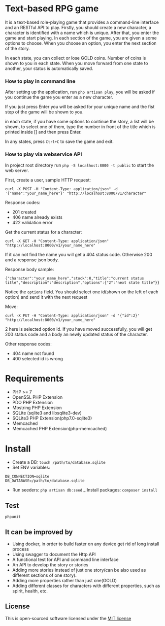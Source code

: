 # Text-based RPG game
It is a text-based role-playing game that provides a command-line interface and an RESTful API to play.
Firstly, you should create a new character, a character is identified with a name which is unique.
After that, you enter the game and start playing. In each section of the game, you are given a some options to choose.
When you choose an option, you enter the next section of the story.

In each state, you can collect or lose GOLD coins. Number of coins is shown to you in each state.
When you move forward from one state to another, your status is automatically saved.
 
### How to play in command line
After setting up the application, run `php artisan play`, you will be asked if you continue the game you enter
as a new character.

If you just press Enter you will be asked for your unique name and the fist step of the game will be shown to you.

in each state, if you have some options to continue the story, a list will be shown, to select
one of them, type the number in front of the title which is printed inside [] and then press Enter.

In any states, press `Ctrl+C` to save the game and exit.

### How to play via webservice API
In project root directory run `php -S localhost:8000 -t public` to start the web server.

First, create a user, sample HTTP request:
```
curl -X POST -H "Content-Type: application/json" -d '{"name":"your_name_here"}' "http://localhost:8000/v1/character"
```
Response codes:
- 201 created
- 406 name already exists
- 422 validation error

Get the current status for a character:
```
curl -X GET -H "Content-Type: application/json" "http://localhost:8000/v1/your_name_here"
```
If it can not find the name you will get a 404 status code. Otherwise 200 and a response json body.

Response body sample:
```
{"character":"your_name_here","stock":0,"title":"current status title","description":"description","options":{"2":"next state title"}}
```
Notice the `options` field. You should select one id(shown on the left of each option) and send it with the next request


Move:
```
curl -X PUT -H "Content-Type: application/json" -d '{"id":2}' "http://localhost:8000/v1/your_name_here"
```
2 here is selected option id. If you have moved successfully, you will get 200 status code and a body an newly 
updated status of the character.

Other response codes:
- 404 name not found
- 400 selected id is wrong

# Requirements
- PHP >= 7
- OpenSSL PHP Extension
- PDO PHP Extension
- Mbstring PHP Extension
- SQLite (sqlite3 and libsqlite3-dev)
- SQLite3 PHP Extension(php7.0-sqlite3)
- Memcached
- Memcached PHP Extension(php-memcached)

# Install
- Create a DB: `touch /path/to/database.sqlite`
- Set ENV variables:
```
DB_CONNECTION=sqlite
DB_DATABASE=/path/to/database.sqlite
```
- Run seeders: `php artisan db:seed`
_ Install packages: `composer install`

## Test
```
phpunit
```


## It can be improved by
- Using docker, in order to build faster on any device get rid of long install process
- Using swagger to document the Http API
- A functional test for API and command line interface
- An API to develop the story or stories
- Adding more stories instead of just one story(can be also used as different sections of one story).
- Adding more properties rather than just one(GOLD)
- Adding different classes for characters with different properties, such as spirit, health, etc.

## License

This is open-sourced software licensed under the [MIT license](http://opensource.org/licenses/MIT)
